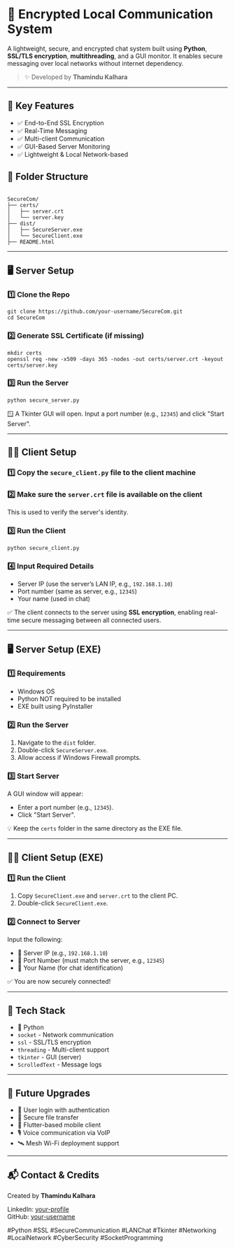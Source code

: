<h1>🔐 Encrypted Local Communication System</h1>
<p>A lightweight, secure, and encrypted chat system built using <strong>Python</strong>, <strong>SSL/TLS encryption</strong>, <strong>multithreading</strong>, and a GUI monitor. It enables secure messaging over local networks without internet dependency.</p>

<blockquote>✨ Developed by <strong>Thamindu Kalhara</strong></blockquote>

<hr/>

<h2>🚀 Key Features</h2>
<ul>
  <li>✅ End-to-End SSL Encryption</li>
  <li>✅ Real-Time Messaging</li>
  <li>✅ Multi-client Communication</li>
  <li>✅ GUI-Based Server Monitoring</li>
  <li>✅ Lightweight & Local Network-based</li>
</ul>

<h2>📁 Folder Structure</h2>
<pre><code>
SecureCom/
├── certs/
│   ├── server.crt
│   └── server.key
├── dist/
│   ├── SecureServer.exe
│   └── SecureClient.exe
├── README.html
</code></pre>

<hr/>

<h2>🖥️ Server Setup</h2>

<h3>1️⃣ Clone the Repo</h3>
<pre><code>git clone https://github.com/your-username/SecureCom.git
cd SecureCom</code></pre>

<h3>2️⃣ Generate SSL Certificate (if missing)</h3>
<pre><code>mkdir certs
openssl req -new -x509 -days 365 -nodes -out certs/server.crt -keyout certs/server.key</code></pre>

<h3>3️⃣ Run the Server</h3>
<pre><code>python secure_server.py</code></pre>
<p>🪟 A Tkinter GUI will open. Input a port number (e.g., <code>12345</code>) and click "Start Server".</p>

<hr/>

<h2>👨‍💻 Client Setup</h2>

<h3>1️⃣ Copy the <code>secure_client.py</code> file to the client machine</h3>

<h3>2️⃣ Make sure the <code>server.crt</code> file is available on the client</h3>
<p>This is used to verify the server's identity.</p>

<h3>3️⃣ Run the Client</h3>
<pre><code>python secure_client.py</code></pre>

<h3>4️⃣ Input Required Details</h3>
<ul>
  <li>Server IP (use the server’s LAN IP, e.g., <code>192.168.1.10</code>)</li>
  <li>Port number (same as server, e.g., <code>12345</code>)</li>
  <li>Your name (used in chat)</li>
</ul>

<p>✅ The client connects to the server using <strong>SSL encryption</strong>, enabling real-time secure messaging between all connected users.</p>

<hr/>

<h2>🖥️ Server Setup (EXE)</h2>

<h3>1️⃣ Requirements</h3>
<ul>
  <li>Windows OS</li>
  <li>Python NOT required to be installed</li>
  <li>EXE built using PyInstaller</li>
</ul>

<h3>2️⃣ Run the Server</h3>
<ol>
  <li>Navigate to the <code>dist</code> folder.</li>
  <li>Double-click <code>SecureServer.exe</code>.</li>
  <li>Allow access if Windows Firewall prompts.</li>
</ol>

<h3>3️⃣ Start Server</h3>
<p>A GUI window will appear:</p>
<ul>
  <li>Enter a port number (e.g., <code>12345</code>).</li>
  <li>Click "Start Server".</li>
</ul>

<p>💡 Keep the <code>certs</code> folder in the same directory as the EXE file.</p>

<hr/>

<h2>👨‍💻 Client Setup (EXE)</h2>

<h3>1️⃣ Run the Client</h3>
<ol>
  <li>Copy <code>SecureClient.exe</code> and <code>server.crt</code> to the client PC.</li>
  <li>Double-click <code>SecureClient.exe</code>.</li>
</ol>

<h3>2️⃣ Connect to Server</h3>
<p>Input the following:</p>
<ul>
  <li>🔢 Server IP (e.g., <code>192.168.1.10</code>)</li>
  <li>📍 Port Number (must match the server, e.g., <code>12345</code>)</li>
  <li>👤 Your Name (for chat identification)</li>
</ul>

<p>✅ You are now securely connected!</p>

<hr/>

<h2>🧰 Tech Stack</h2>
<ul>
  <li>🐍 Python</li>
  <li><code>socket</code> - Network communication</li>
  <li><code>ssl</code> - SSL/TLS encryption</li>
  <li><code>threading</code> - Multi-client support</li>
  <li><code>tkinter</code> - GUI (server)</li>
  <li><code>ScrolledText</code> - Message logs</li>
</ul>

<hr/>

<h2>🔮 Future Upgrades</h2>
<ul>
  <li>🔐 User login with authentication</li>
  <li>📂 Secure file transfer</li>
  <li>📱 Flutter-based mobile client</li>
  <li>🎙 Voice communication via VoIP</li>
  <li>🛰️ Mesh Wi-Fi deployment support</li>
</ul>

<hr/>

<h2>📬 Contact & Credits</h2>
<p>Created by <strong>Thamindu Kalhara</strong></p>
<p>
LinkedIn: <a href="https://linkedin.com/in/your-profile">your-profile</a><br/>
GitHub: <a href="https://github.com/your-username">your-username</a>
</p>

<p>#Python #SSL #SecureCommunication #LANChat #Tkinter #Networking #LocalNetwork #CyberSecurity #SocketProgramming</p>
